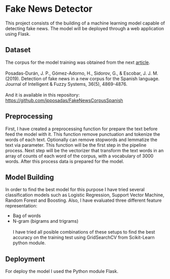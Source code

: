 # Fake News Detector
This project consists of the building of a machine learning model capable of detecting fake news. 
The model will be deployed through a web application using Flask.
## Dataset
The corpus for the model training was obtained from the next [article](https://www.researchgate.net/publication/333098973_Detection_of_fake_news_in_a_new_corpus_for_the_Spanish_language).
\
\
Posadas-Durán, J. P., Gómez-Adorno, H., Sidorov, G., & Escobar, J. J. M. (2019). 
Detection of fake news in a new corpus for the Spanish language. Journal of Intelligent & Fuzzy Systems, 36(5), 4869-4876.
\
\
And it is available in this repository: https://github.com/jpposadas/FakeNewsCorpusSpanish

## Preprocessing
First, I have created a preprocessing function for prepare the text before feed the model with it. This function remove punctuation and tokenize the words
of each text. Optionally can remove stopwords and lemmatize the text via parameter. This function will be the first step in the pipeline process. Next
step will be the vectorizer that transform the text words in an array of counts of each word of the corpus, with a vocabulary of 3000 words. After this process
data is prepared for the model.

## Model Building
In order to find the best model for this purpose I have tried several classification models such as Logistic Regression, Support Vector Machine, Random Forest
and Boosting. Also, I have evaluated three different feature representation:
* Bag of words
* N-gram (bigrams and trigrams)
\
\
I have tried all posible combinations of these setups to find the best accuracy on the training test using GridSearchCV from Scikit-Learn python module.

## Deployment

For deploy the model I used the Python module Flask.
